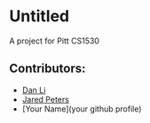 # Untitled
A project for Pitt CS1530
## Contributors:

- [Dan Li](https://github.com/til61)
- [Jared Peters](https://github.com/jrddp)
- [Your Name](your github profile)
